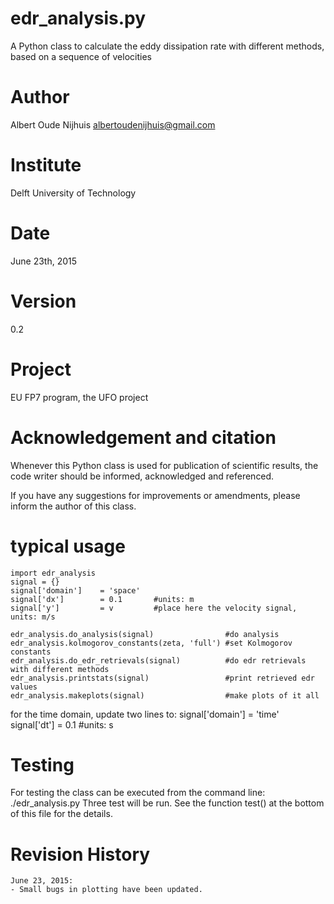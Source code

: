 edr_analysis.py
===============
A Python class to calculate the eddy dissipation rate with different methods, based on a sequence of velocities

Author
======
Albert Oude Nijhuis <albertoudenijhuis@gmail.com>

Institute
=========
Delft University of Technology

Date
====
June 23th, 2015

Version
=======
0.2

Project
=======
EU FP7 program, the UFO project

Acknowledgement and citation
============================
Whenever this Python class is used for publication of scientific results,
the code writer should be informed, acknowledged and referenced.

If you have any suggestions for improvements or amendments, please inform the author of this class.

typical usage
=============
    import edr_analysis
    signal = {}
    signal['domain']    = 'space'
    signal['dx']        = 0.1       #units: m
    signal['y']         = v         #place here the velocity signal, units: m/s

    edr_analysis.do_analysis(signal)                #do analysis
    edr_analysis.kolmogorov_constants(zeta, 'full') #set Kolmogorov constants 
    edr_analysis.do_edr_retrievals(signal)          #do edr retrievals with different methods
    edr_analysis.printstats(signal)                 #print retrieved edr values
    edr_analysis.makeplots(signal)                  #make plots of it all

for the time domain, update two lines to:
    signal['domain']    = 'time'
    signal['dt']        = 0.1       #units: s

Testing
=======
For testing the class can be executed from the command line:
    ./edr_analysis.py
Three test will be run. See the function test() at the bottom of this file for the details.

Revision History
================
    June 23, 2015:
    - Small bugs in plotting have been updated.
